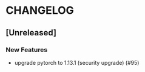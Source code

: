 # CHANGELOG

## [Unreleased]

### New Features

- upgrade pytorch to 1.13.1 (security upgrade) (#95)


